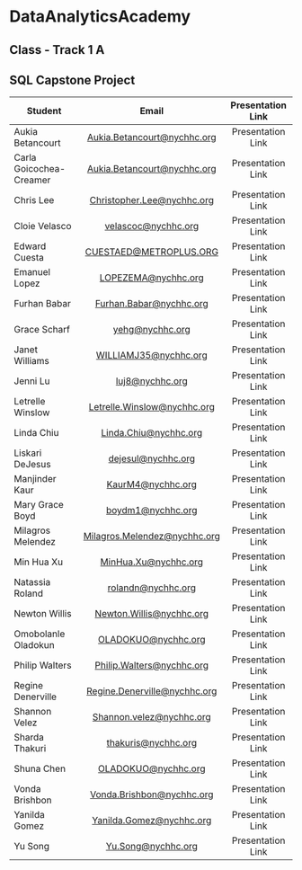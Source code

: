 
# DataAnalyticsAcademy
## Class - Track 1 A
## SQL Capstone Project

| Student      	 	    | Email          		     | Presentation Link        		 |
| --------------------------|:------------------------------:| :-----------------------------------------:
| Aukia	Betancourt          | Aukia.Betancourt@nychhc.org    | Presentation Link        		 |
| Carla	Goicochea-Creamer   | Aukia.Betancourt@nychhc.org    | Presentation Link        		 |
| Chris	Lee	            | Christopher.Lee@nychhc.org     | Presentation Link        		 |
| Cloie	Velasco	            | velascoc@nychhc.org            | Presentation Link        		 |
| Edward Cuesta	            | CUESTAED@METROPLUS.ORG         | Presentation Link        		 |
| Emanuel Lopez             | LOPEZEMA@nychhc.org            | Presentation Link        		 |
| Furhan  Babar             | Furhan.Babar@nychhc.org        | Presentation Link        		 |
| Grace	Scharf	            | yehg@nychhc.org                | Presentation Link        		 |
| Janet	Williams            | WILLIAMJ35@nychhc.org	     | Presentation Link        		 |
| Jenni	Lu	            | luj8@nychhc.org                | Presentation Link        		 |
| Letrelle Winslow          | Letrelle.Winslow@nychhc.org    | Presentation Link        		 |
| Linda	Chiu                | Linda.Chiu@nychhc.org          | Presentation Link        		 |
| Liskari DeJesus           | dejesul@nychhc.org             | Presentation Link        		 |
| Manjinder Kaur            | KaurM4@nychhc.org  	     | Presentation Link        		 |
| Mary Grace Boyd           | boydm1@nychhc.org              | Presentation Link        		 |
| Milagros Melendez         | Milagros.Melendez@nychhc.org   | Presentation Link        		 |
| Min Hua Xu                | MinHua.Xu@nychhc.org           | Presentation Link        		 |
| Natassia Roland           | rolandn@nychhc.org             | Presentation Link        		 |
| Newton Willis             | Newton.Willis@nychhc.org 	     | Presentation Link        		 |
| Omobolanle Oladokun       | OLADOKUO@nychhc.org            | Presentation Link        		 |
| Philip Walters            | Philip.Walters@nychhc.org      | Presentation Link        		 |
| Regine Denerville         | Regine.Denerville@nychhc.org   | Presentation Link        		 |
| Shannon Velez             | Shannon.velez@nychhc.org       | Presentation Link        		 |
| Sharda Thakuri            | thakuris@nychhc.org 	     | Presentation Link        		 |
| Shuna	Chen	            | OLADOKUO@nychhc.org            | Presentation Link        		 |
| Vonda	Brishbon	    | Vonda.Brishbon@nychhc.org      | Presentation Link        		 |
| Yanilda Gomez 	    | Yanilda.Gomez@nychhc.org       | Presentation Link        		 |
| Yu Song        	    | Yu.Song@nychhc.org             | Presentation Link        		 |




